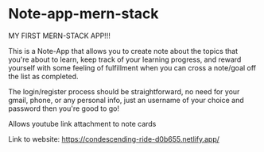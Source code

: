 # Note-app-mern-stack

MY FIRST MERN-STACK APP!!! 

This is a Note-App that allows you to create note about the topics that you're about to learn, keep track of your learning progress, and reward yourself with some feeling of fulfillment when you can cross a note/goal off the list as completed. 

The login/register process should be straightforward, no need for your gmail, phone, or any personal info, just an username of your choice and password then you're good to go! 

Allows youtube link attachment to note cards

Link to website: https://condescending-ride-d0b655.netlify.app/

